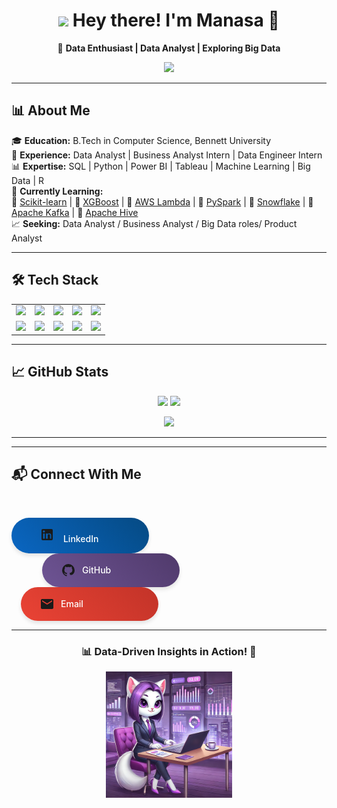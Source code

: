 <h1 align="center">
  <img src="https://media.giphy.com/media/v1.Y2lkPTc5MGI3NjExN2U2NDQxMzJhNzg0ZTljNzc4NTc1NTI3ZjQ5M2M2NWI5NTc1ZDE5NiZjdD1z/xT0xevpFeFd8cs5o7m/giphy.gif"  width="100"/>
  Hey there! I'm Manasa 👋
</h1>

<p align="center">
  🚀 <strong>Data Enthusiast | Data Analyst | Exploring Big Data</strong>  
</p>

<p align="center">
  <img src="https://readme-typing-svg.demolab.com?font=Fira+Code&size=22&pause=1000&color=F76D57&width=600&lines=Turning+data+into+actionable+insights!;Exploring+Data+Analysis%2C+ML+%26+Big+Data!;SQL+%7C+Python+%7C+Power+BI+%7C+Tableau+%7C+Big+Data">
</p>

---

## 📊 About Me  

🎓 **Education:** B.Tech in Computer Science, Bennett University  
💼 **Experience:** Data Analyst | Business Analyst Intern | Data Engineer Intern  
📊 **Expertise:** SQL | Python | Power BI | Tableau | Machine Learning | Big Data | R  
📌 **Currently Learning:**  
🔹 [Scikit-learn](https://scikit-learn.org/) | 🔹 [XGBoost](https://xgboost.ai/) | 🔹 [AWS Lambda](https://aws.amazon.com/lambda/) | 🔹 [PySpark](https://spark.apache.org/docs/latest/api/python/) | 🔹 [Snowflake](https://www.snowflake.com/) | 🔹 [Apache Kafka](https://kafka.apache.org/) | 🔹 [Apache Hive](https://hive.apache.org/)  
📈 **Seeking:** Data Analyst / Business Analyst / Big Data roles/ Product Analyst  

---

## 🛠️ Tech Stack  

<p align="center">
  <table>
    <tr>
      <td align="center"><a href="https://www.python.org/"><img src="https://cdn.jsdelivr.net/gh/devicons/devicon/icons/python/python-original.svg" width="50"/></a></td>
      <td align="center"><a href="https://www.postgresql.org/"><img src="https://cdn.jsdelivr.net/gh/devicons/devicon/icons/postgresql/postgresql-original.svg" width="50"/></a></td>
      <td align="center"><a href="https://powerbi.microsoft.com/"><img src="https://upload.wikimedia.org/wikipedia/commons/c/cf/New_Power_BI_Logo.svg" width="50"/></a></td>
      <td align="center"><a href="https://www.tableau.com/"><img src="https://cdn.worldvectorlogo.com/logos/tableau-software.svg" width="50"/></a></td>
      <td align="center"><a href="https://scikit-learn.org/"><img src="https://upload.wikimedia.org/wikipedia/commons/0/05/Scikit_learn_logo_small.svg" width="50"/></a></td>
    </tr>
    <tr>
      <td align="center"><a href="https://xgboost.ai/"><img src="https://upload.wikimedia.org/wikipedia/commons/6/69/XGBoost_logo.png" width="50"/></a></td>
      <td align="center"><a href="https://spark.apache.org/docs/latest/api/python/"><img src="https://cdn.jsdelivr.net/gh/devicons/devicon/icons/apache/apache-original.svg" width="50"/></a></td>
      <td align="center"><a href="https://www.snowflake.com/"><img src="https://upload.wikimedia.org/wikipedia/en/thumb/1/1b/Snowflake_Inc.svg/1200px-Snowflake_Inc.svg.png" width="50"/></a></td>
      <td align="center"><a href="https://kafka.apache.org/"><img src="https://upload.wikimedia.org/wikipedia/commons/6/64/Apache_kafka.svg" width="50"/></a></td>
      <td align="center"><a href="https://www.mongodb.com/"><img src="https://cdn.jsdelivr.net/gh/devicons/devicon/icons/mongodb/mongodb-original.svg" width="50"/></a></td>
    </tr>
  </table>
</p>

---

## 📈 GitHub Stats  

<p align="center">
  <img src="https://github-readme-stats.vercel.app/api?username=manasaoruganti&theme=radical&show_icons=true&count_private=true" width="47%"/>
  <img src="https://github-readme-streak-stats.herokuapp.com/?user=manasaoruganti&theme=radical&hide_border=false" width="47%"/>
</p>

<p align="center">
  <img src="https://github-readme-stats.vercel.app/api/top-langs/?username=manasaoruganti&theme=radical&layout=compact" width="47%"/>
</p>

---

---

## 📬 Connect With Me  

<p align="center">
  <!-- LinkedIn Button -->
  <a href="https://www.linkedin.com/in/manasa-oruganti-37a311216/" target="_blank" class="social-container">
    <div class="social-btn linkedin">
      <svg class="social-icon" viewBox="0 0 24 24">
        <path fill="currentColor" d="M19 3A2 2 0 0 1 21 5V19A2 2 0 0 1 19 21H5A2 2 0 0 1 3 19V5A2 2 0 0 1 5 3H19M18.5 18.5V13.2A3.26 3.26 0 0 0 15.24 9.94C14.39 9.94 13.4 10.46 12.92 11.24V10.13H10.13V18.5H12.92V13.57C12.92 12.08 13.55 11.32 14.93 11.32C16.13 11.32 16.66 12.08 16.66 13.57V18.5H19.5M6.88 8.56A1.68 1.68 0 0 0 8.56 6.88C8.56 5.95 7.81 5.19 6.88 5.19A1.69 1.69 0 0 0 5.19 6.88C5.19 7.81 5.95 8.56 6.88 8.56M8.27 18.5V10.13H5.5V18.5H8.27Z"/>
      </svg>
      <span class="social-text">LinkedIn</span>
      <div class="shine"></div>
      <div class="border"></div>
    </div>
  </a>

  <!-- GitHub Button -->
  <a href="https://github.com/Manasaoruganti" target="_blank" class="social-container">
    <div class="social-btn github">
      <svg class="social-icon" viewBox="0 0 24 24">
        <path fill="currentColor" d="M12 2A10 10 0 0 0 2 12c0 4.42 2.87 8.17 6.84 9.5.5.08.66-.23.66-.5v-1.69c-2.77.6-3.36-1.34-3.36-1.34-.46-1.16-1.11-1.47-1.11-1.47-.91-.62.07-.6.07-.6 1 .07 1.53 1.03 1.53 1.03.87 1.52 2.34 1.07 2.91.83.09-.65.35-1.07.63-1.31-2.2-.25-4.55-1.11-4.55-4.92 0-1.11.38-2 1.03-2.71-.1-.25-.45-1.29.1-2.64 0 0 .84-.27 2.75 1.02.79-.22 1.65-.33 2.5-.33.85 0 1.71.11 2.5.33 1.91-1.29 2.75-1.02 2.75-1.02.55 1.35.2 2.39.1 2.64.65.71 1.03 1.6 1.03 2.71 0 3.82-2.34 4.66-4.57 4.91.36.31.69.92.69 1.85V19c0 .27.16.59.67.5C19.14 20.16 22 16.42 22 12A10 10 0 0 0 12 2Z"/>
      </svg>
      <span class="social-text">GitHub</span>
      <div class="shine"></div>
      <div class="border"></div>
    </div>
  </a>

  <!-- Email Button -->
  <a href="mailto:srimanasa1707@gmail.com" class="social-container">
    <div class="social-btn email">
      <svg class="social-icon" viewBox="0 0 24 24">
        <path fill="currentColor" d="M20 4H4c-1.1 0-1.99.9-1.99 2L2 18c0 1.1.9 2 2 2h16c1.1 0 2-.9 2-2V6c0-1.1-.9-2-2-2zm0 4l-8 5-8-5V6l8 5 8-5v2z"/>
      </svg>
      <span class="social-text">Email</span>
      <div class="shine"></div>
      <div class="border"></div>
    </div>
  </a>
</p>

<style>
  .social-container {
    margin: 0 15px;
    display: inline-block;
    text-decoration: none;
  }

  .social-btn {
    position: relative;
    padding: 15px 30px;
    border-radius: 50px;
    display: flex;
    align-items: center;
    overflow: hidden;
    transition: all 0.3s ease;
    cursor: pointer;
    width: 160px;
    background: linear-gradient(45deg, #0A66C2, #054a83);
    box-shadow: 0 4px 6px rgba(0, 0, 0, 0.1);
  }

  .social-btn.github {
    background: linear-gradient(45deg, #6e5494, #503a6b);
  }

  .social-btn.email {
    background: linear-gradient(45deg, #EA4335, #c23328);
  }

  .social-icon {
    width: 24px;
    height: 24px;
    margin-right: 10px;
    transition: transform 0.3s ease;
  }

  .social-text {
    color: white;
    font-weight: 500;
    position: relative;
    z-index: 2;
  }

  .shine {
    position: absolute;
    top: -50%;
    left: -50%;
    width: 200%;
    height: 200%;
    background: linear-gradient(45deg, 
      transparent 25%,
      rgba(255,255,255,0.1) 50%,
      transparent 75%);
    transform: rotate(45deg);
    animation: shine 3s infinite;
  }

  .border {
    position: absolute;
    inset: 0;
    border-radius: 50px;
    padding: 2px;
    -webkit-mask: 
      linear-gradient(#fff 0 0) content-box, 
      linear-gradient(#fff 0 0);
    mask: 
      linear-gradient(#fff 0 0) content-box, 
      linear-gradient(#fff 0 0);
    -webkit-mask-composite: xor;
    mask-composite: exclude;
    transition: all 0.3s ease;
  }

  @keyframes shine {
    0% { transform: translateX(-100%) rotate(45deg); }
    100% { transform: translateX(100%) rotate(45deg); }
  }

  .social-btn:hover {
    transform: translateY(-3px);
    box-shadow: 0 8px 15px rgba(0, 0, 0, 0.2);
  }

  .social-btn:hover .social-icon {
    transform: rotate(360deg) scale(1.2);
  }

  .social-btn:hover .border {
    background: linear-gradient(45deg, 
      rgba(255,255,255,0.4) 0%,
      rgba(255,255,255,0.1) 100%);
  }
</style>


---

<h3 align="center">📊 Data-Driven Insights in Action! 🚀</h3>

<p align="center">
  <img src="https://raw.githubusercontent.com/Manasaoruganti/Manasaoruganti/main/github%20image.webp" width="40%"/>
</p>
